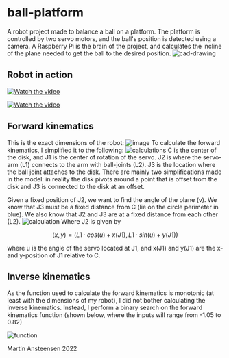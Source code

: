 # ball-platform
A robot project made to balance a ball on a platform. The platform is controlled by two servo motors, and the ball's position is detected using a camera. A Raspberry Pi is the brain of the project, and calculates the incline of the plane needed to get the ball to the desired position. 
![cad-drawing](https://github.com/Martin-Ansteensen/ball-platform/assets/50178947/58887da9-8933-4164-b917-b573d7f5464f)

## Robot in action
[![Watch the video](https://img.youtube.com/vi/sYU_3XsPKic/0.jpg)](https://www.youtube.com/watch?v=sYU_3XsPKic)

[![Watch the video](https://img.youtube.com/vi/nO7r-7b6NJc/0.jpg)](https://www.youtube.com/watch?v=nO7r-7b6NJc)

## Forward kinematics
This is the exact dimensions of the robot:
![image](https://github.com/Martin-Ansteensen/ball-platform/assets/50178947/55fe8bb5-64f0-4437-876a-041d446361d8)
To calculate the forward kinematics, I simplified it to the following:
![calculations](https://github.com/Martin-Ansteensen/ball-platform/assets/50178947/a285fe4d-40dd-4438-9d43-28b1787acfb3)
C is the center of the disk, and J1 is the center of rotation of the servo. J2 is where the servo-arm (L1) connects to the arm with ball-joints (L2). J3 is the location where the ball joint attaches to the disk. There are mainly two simplifications made in the model: in reality the disk pivots around a point that is offset from the disk and J3 is connected to the disk at an offset.

Given a fixed position of J2, we want to find the angle of the plane (v). We know that J3 must be a fixed distance from C (lie on the circle perimeter in blue). We also know that J2 and J3 are at a fixed distance from each other (L2).
![calculation](https://github.com/Martin-Ansteensen/ball-platform/assets/50178947/4d6f0c7e-48a7-43a8-8252-d65dc4c1ec01)
Where J2 is given by 
```math
 (x, y) = (L1\cdot cos(u) + x(J1), L1\cdot sin(u) + y(J1))
```
where u is the angle of the servo located at J1, and x(J1) and y(J1) are the x- and y-position of J1 relative to C.

## Inverse kinematics
As the function used to calculate the forward kinematics is monotonic (at least with the dimensions of my robot), I did not bother calculating the inverse kinematics. Instead, I perform a binary search on the forward kinematics function (shown below, where the inputs will range from -1.05 to 0.82)

![function](https://github.com/Martin-Ansteensen/ball-platform/assets/50178947/0bd60cb9-3e6c-4774-ab28-4dd2aff8223a)

Martin Ansteensen 2022
